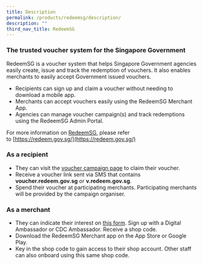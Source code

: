 ```yaml
---
title: Description
permalink: /products/redeemsg/description/
description: ""
third_nav_title: RedeemSG
---
```

### **The trusted voucher system for the Singapore Government**

RedeemSG is a voucher system that helps Singapore Government agencies easily create, issue and track the redemption of vouchers. It also enables merchants to easily accept Government issued vouchers.

* Recipients can sign up and claim a voucher without needing to download a mobile app.
* Merchants can accept vouchers easily using the RedeemSG Merchant App.
* Agencies can manage voucher campaign(s) and track redemptions using the RedeemSG Admin Portal.

For more information on [RedeemSG](https://redeem.gov.sg/), please refer to [https://redeem.gov.sg/](https://redeem.gov.sg/)

### **As a recipient**
* They can visit the [voucher campaign page](https://signup.redeem.gov.sg/) to claim their voucher.
* Receive a voucher link sent via SMS that contains **voucher.redeem.gov.sg** or **v.redeem.gov.sg**.
* Spend their voucher at participating merchants. Participating merchants will be provided by the campaign organiser.

### **As a merchant**
* They can indicate their interest on [this form](https://vouchers.cdc.gov.sg/merchants/info). Sign up with a Digital Ambassador or CDC Ambassador. Receive a shop code.
* Download the RedeemSG Merchant app on the App Store or Google Play.
* Key in the shop code to gain access to their shop account. Other staff can also onboard using this same shop code.